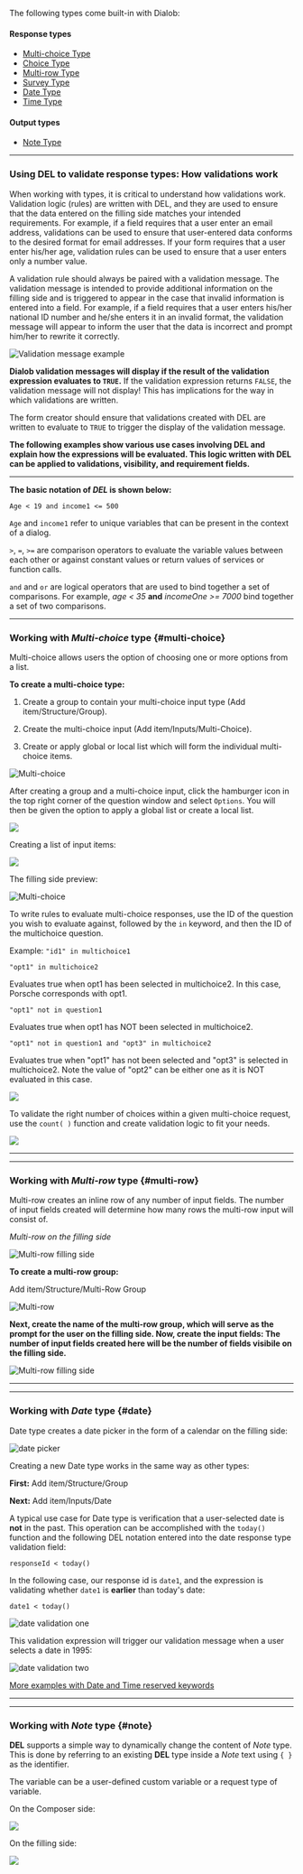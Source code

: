 The following types come built-in with Dialob:

#### Response types
 
* [Multi-choice Type](#multi-choice)
* [Choice Type](#choice)
* [Multi-row Type](#multi-row)
* [Survey Type](#survey)
* [Date Type](#date)
* [Time Type](#time)

#### Output types

* [Note Type](#note)

---

### Using DEL to validate response types: How validations work

When working with types, it is critical to understand how validations work.  Validation logic (rules) are written with DEL, and they are used to ensure that the data entered on the filling side matches your intended requirements. For example, if a field requires that a user enter an email address, validations can be used to ensure that user-entered data conforms to the desired format for email addresses.  If your form requires that a user enter his/her age, validation rules can be used to ensure that a user enters only a number value.

A validation rule should always be paired with a validation message. The validation message is intended to provide additional information on the filling side and is triggered to appear in the case that invalid information is entered into a field.  For example, if a field requires that a user enters his/her national ID number and he/she enters it in an invalid format, the validation message will appear to inform the user that the data is incorrect and prompt him/her to rewrite it correctly.


![Validation message example](/images/validation-message.png)

**Dialob validation messages will display if the result of the validation expression evaluates to `TRUE`.** If the validation expression returns `FALSE`, the validation message will not display! This has implications for the way in which validations are written.  

The form creator should ensure that validations created with DEL are written to evaluate to `TRUE` to trigger the display of the validation message.  

**The following examples show various use cases involving DEL and explain how the expressions will be evaluated.  This logic written with DEL can be applied to validations, visibility, and requirement fields.**

---

**The basic notation of _DEL_ is shown below:**

`Age < 19 and income1 <= 500`

`Age` and `income1` refer to unique variables that can be present in the context of a dialog.

`>`, `=`, `>=` are comparison operators to evaluate the variable values between each other or against constant values or return values of services or function calls.

`and` and `or` are logical operators that are used to bind together a set of comparisons. For example, *age < 35* **and** *incomeOne >= 7000* bind together a set of two comparisons.

---

### Working with _Multi-choice_ type {#multi-choice}

Multi-choice allows users the option of choosing one or more options from a list.

**To create a multi-choice type:**

1. Create a group to contain your multi-choice input type (Add item/Structure/Group).

2. Create the multi-choice input (Add item/Inputs/Multi-Choice).

3. Create or apply global or local list which will form the individual multi-choice items.

![Multi-choice](/images/multi-choice1.png)

After creating a group and a multi-choice input, click the hamburger icon in the top right corner of the question window and select `Options`. You will then be given the option to apply a global list or create a local list.

![](/images/multi-choice2.png)

Creating a list of input items:

![](/images/multi-choice3.png)

The filling side preview:

![Multi-choice](/images/multi-choice-after.png)

To write rules to evaluate multi-choice responses, use the ID of the question you wish to evaluate against, followed by the `in` keyword, and then the ID of the multichoice question.

Example: `"id1" in multichoice1`

`"opt1" in multichoice2 `  

Evaluates true when opt1 has been selected in multichoice2. In this case, Porsche corresponds with opt1.

`"opt1" not in question1 `  

Evaluates true when opt1 has NOT been selected in multichoice2.

`"opt1" not in question1 and "opt3" in multichoice2`  

Evaluates true when "opt1" has not been selected and "opt3" is selected in multichoice2. Note the value of "opt2" can be either one as it is NOT evaluated in this case.

![](/images/multi-choice4.png)

To validate the right number of choices within a given multi-choice request, use the `count( )` function and create validation logic to fit your needs.

![](/images/multi-choice-validation.png)

---

---

### Working with _Multi-row_ type {#multi-row}

Multi-row creates an inline row of any number of input fields. The number of input fields created will determine how many rows the multi-row input will consist of.  

_Multi-row on the filling side_

![Multi-row filling side](/images/multirow3.png)

**To create a multi-row group:**

Add item/Structure/Multi-Row Group

![Multi-row](/images/multirow1.png)

**Next, create the name of the multi-row group, which will serve as the prompt for the user on the filling side. Now, create the input fields: The number of input fields created here will be the number of fields visibile on the filling side.**

![Multi-row filling side](/images/multirow2.png)

---


---

### Working with _Date_ type {#date}

Date type creates a date picker in the form of a calendar on the filling side:

![date picker](/images/date-picker.png)

Creating a new Date type works in the same way as other types:

**First:** Add item/Structure/Group  

**Next:** Add item/Inputs/Date

A typical use case for Date type is verification that a user-selected date is **not** in the past. This operation can be accomplished with the `today()` function and the following DEL notation entered into the date response type validation field:

`responseId < today()`

In the following case, our response id is `date1`, and the expression is validating whether `date1` is **earlier** than today's date:

`date1 < today()`

![date validation one](/images/date-in-past1.png)

This validation expression will trigger our validation message when a user selects a date in 1995:

![date validation two](/images/date-in-past2.png)

[More examples with Date and Time reserved keywords](https://docs.dialob.io/dialob-expressions/del-functions-reserved-words/#time-date)

---


---

### Working with _Note_ type {#note}

**DEL** supports a simple way to dynamically change the content of *Note* type. This is done by referring to an existing **DEL** type inside a *Note* text using `{ }` as the identifier.

The variable can be a user-defined custom variable or a request type of variable.

On the Composer side:

![](/images/note-variables.png)

On the filling side:

![](/images/note-variables2.png)
